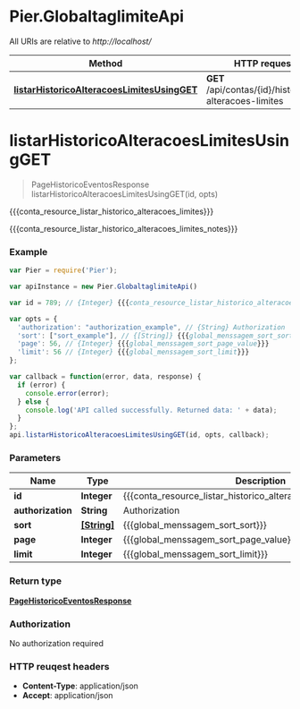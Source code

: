 # Pier.GlobaltaglimiteApi

All URIs are relative to *http://localhost/*

Method | HTTP request | Description
------------- | ------------- | -------------
[**listarHistoricoAlteracoesLimitesUsingGET**](GlobaltaglimiteApi.md#listarHistoricoAlteracoesLimitesUsingGET) | **GET** /api/contas/{id}/historicos-alteracoes-limites | {{{conta_resource_listar_historico_alteracoes_limites}}}


<a name="listarHistoricoAlteracoesLimitesUsingGET"></a>
# **listarHistoricoAlteracoesLimitesUsingGET**
> PageHistoricoEventosResponse listarHistoricoAlteracoesLimitesUsingGET(id, opts)

{{{conta_resource_listar_historico_alteracoes_limites}}}

{{{conta_resource_listar_historico_alteracoes_limites_notes}}}

### Example
```javascript
var Pier = require('Pier');

var apiInstance = new Pier.GlobaltaglimiteApi()

var id = 789; // {Integer} {{{conta_resource_listar_historico_alteracoes_limites_param_id}}}

var opts = { 
  'authorization': "authorization_example", // {String} Authorization
  'sort': ["sort_example"], // {[String]} {{{global_menssagem_sort_sort}}}
  'page': 56, // {Integer} {{{global_menssagem_sort_page_value}}}
  'limit': 56 // {Integer} {{{global_menssagem_sort_limit}}}
};

var callback = function(error, data, response) {
  if (error) {
    console.error(error);
  } else {
    console.log('API called successfully. Returned data: ' + data);
  }
};
api.listarHistoricoAlteracoesLimitesUsingGET(id, opts, callback);
```

### Parameters

Name | Type | Description  | Notes
------------- | ------------- | ------------- | -------------
 **id** | **Integer**| {{{conta_resource_listar_historico_alteracoes_limites_param_id}}} | 
 **authorization** | **String**| Authorization | [optional] 
 **sort** | [**[String]**](String.md)| {{{global_menssagem_sort_sort}}} | [optional] 
 **page** | **Integer**| {{{global_menssagem_sort_page_value}}} | [optional] 
 **limit** | **Integer**| {{{global_menssagem_sort_limit}}} | [optional] 

### Return type

[**PageHistoricoEventosResponse**](PageHistoricoEventosResponse.md)

### Authorization

No authorization required

### HTTP reuqest headers

 - **Content-Type**: application/json
 - **Accept**: application/json

